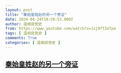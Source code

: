 ```yaml
---
layout: post
title: "秦始皇姓赵的另一个旁证"
date: 2024-04-24T19:59:53.000Z
author: 温相说党史
from: https://www.youtube.com/watch?v=Jij9fT2eTpo
tags: [ 温相说党史 ]
comments: True
categories: [ 温相说党史 ]
---
```

<!--1713988793000-->
[秦始皇姓赵的另一个旁证](https://www.youtube.com/watch?v=Jij9fT2eTpo)
------

<div>

</div>
